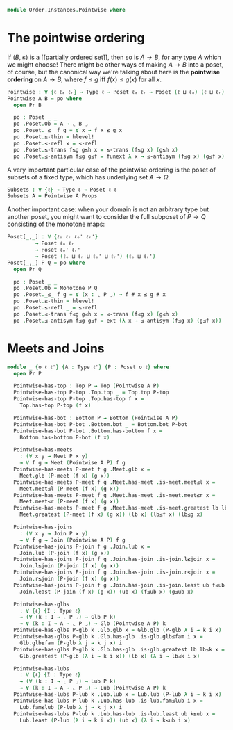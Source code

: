 <!--
```agda
open import Cat.Prelude

open import Order.Instances.Props
open import Order.Diagram.Glb
open import Order.Diagram.Lub
open import Order.Displayed
open import Order.Base

import Order.Reasoning as Pr
```
-->

```agda
module Order.Instances.Pointwise where
```

# The pointwise ordering

If $(B, \le)$ is a [[partially ordered set]], then so is $A \to B$, for
any type $A$ which we might choose! There might be other ways of making
$A \to B$ into a poset, of course, but the canonical way we're talking
about here is the **pointwise ordering** on $A \to B$, where $f \le g$
iff $f(x) \le g(x)$ for all $x$.

```agda
Pointwise : ∀ {ℓ ℓₐ ℓᵣ} → Type ℓ → Poset ℓₐ ℓᵣ → Poset (ℓ ⊔ ℓₐ) (ℓ ⊔ ℓᵣ)
Pointwise A B = po where
  open Pr B

  po : Poset _ _
  po .Poset.Ob = A → ⌞ B ⌟
  po .Poset._≤_ f g = ∀ x → f x ≤ g x
  po .Poset.≤-thin = hlevel!
  po .Poset.≤-refl x = ≤-refl
  po .Poset.≤-trans f≤g g≤h x = ≤-trans (f≤g x) (g≤h x)
  po .Poset.≤-antisym f≤g g≤f = funext λ x → ≤-antisym (f≤g x) (g≤f x)
```

A very important particular case of the pointwise ordering is the poset
of subsets of a fixed type, which has underlying set $A \to \Omega$.

```agda
Subsets : ∀ {ℓ} → Type ℓ → Poset ℓ ℓ
Subsets A = Pointwise A Props
```

Another important case: when your domain is not an arbitrary type but
another poset, you might want to consider the full subposet of $P \to Q$
consisting of the monotone maps:

```agda
Poset[_,_] : ∀ {ℓₒ ℓᵣ ℓₒ' ℓᵣ'}
         → Poset ℓₒ ℓᵣ
         → Poset ℓₒ' ℓᵣ'
         → Poset (ℓₒ ⊔ ℓᵣ ⊔ ℓₒ' ⊔ ℓᵣ') (ℓₒ ⊔ ℓᵣ')
Poset[_,_] P Q = po where
  open Pr Q

  po : Poset _ _
  po .Poset.Ob = Monotone P Q
  po .Poset._≤_ f g = ∀ (x : ⌞ P ⌟) → f # x ≤ g # x
  po .Poset.≤-thin = hlevel!
  po .Poset.≤-refl _ = ≤-refl
  po .Poset.≤-trans f≤g g≤h x = ≤-trans (f≤g x) (g≤h x)
  po .Poset.≤-antisym f≤g g≤f = ext (λ x → ≤-antisym (f≤g x) (g≤f x))
```

# Meets and Joins

```agda
module _ {o ℓ ℓ'} {A : Type ℓ'} {P : Poset o ℓ} where
  open Pr P

  Pointwise-has-top : Top P → Top (Pointwise A P) 
  Pointwise-has-top P-top .Top.top _ = Top.top P-top
  Pointwise-has-top P-top .Top.has-top f x =
    Top.has-top P-top (f x)

  Pointwise-has-bot : Bottom P → Bottom (Pointwise A P)
  Pointwise-has-bot P-bot .Bottom.bot _ = Bottom.bot P-bot
  Pointwise-has-bot P-bot .Bottom.has-bottom f x =
    Bottom.has-bottom P-bot (f x)

  Pointwise-has-meets
    : (∀ x y → Meet P x y)
    → ∀ f g → Meet (Pointwise A P) f g
  Pointwise-has-meets P-meet f g .Meet.glb x =
    Meet.glb (P-meet (f x) (g x))
  Pointwise-has-meets P-meet f g .Meet.has-meet .is-meet.meet≤l x =
    Meet.meet≤l (P-meet (f x) (g x))
  Pointwise-has-meets P-meet f g .Meet.has-meet .is-meet.meet≤r x =
    Meet.meet≤r (P-meet (f x) (g x))
  Pointwise-has-meets P-meet f g .Meet.has-meet .is-meet.greatest lb lb≤f lb≤g x =
    Meet.greatest (P-meet (f x) (g x)) (lb x) (lb≤f x) (lb≤g x)

  Pointwise-has-joins
    : (∀ x y → Join P x y)
    → ∀ f g → Join (Pointwise A P) f g
  Pointwise-has-joins P-join f g .Join.lub x =
    Join.lub (P-join (f x) (g x))
  Pointwise-has-joins P-join f g .Join.has-join .is-join.l≤join x =
    Join.l≤join (P-join (f x) (g x))
  Pointwise-has-joins P-join f g .Join.has-join .is-join.r≤join x =
    Join.r≤join (P-join (f x) (g x))
  Pointwise-has-joins P-join f g .Join.has-join .is-join.least ub f≤ub g≤ub x =
    Join.least (P-join (f x) (g x)) (ub x) (f≤ub x) (g≤ub x)

  Pointwise-has-glbs
    : ∀ {ℓ} {I : Type ℓ}
    → (∀ (k : I → ⌞ P ⌟) → Glb P k)
    → ∀ (k : I → A → ⌞ P ⌟) → Glb (Pointwise A P) k
  Pointwise-has-glbs P-glb k .Glb.glb x = Glb.glb (P-glb λ i → k i x)
  Pointwise-has-glbs P-glb k .Glb.has-glb .is-glb.glb≤fam i x =
    Glb.glb≤fam (P-glb λ j → k j x) i
  Pointwise-has-glbs P-glb k .Glb.has-glb .is-glb.greatest lb lb≤k x =
    Glb.greatest (P-glb (λ i → k i x)) (lb x) (λ i → lb≤k i x)

  Pointwise-has-lubs
    : ∀ {ℓ} {I : Type ℓ}
    → (∀ (k : I → ⌞ P ⌟) → Lub P k)
    → ∀ (k : I → A → ⌞ P ⌟) → Lub (Pointwise A P) k
  Pointwise-has-lubs P-lub k .Lub.lub x = Lub.lub (P-lub λ i → k i x)
  Pointwise-has-lubs P-lub k .Lub.has-lub .is-lub.fam≤lub i x =
    Lub.fam≤lub (P-lub λ j → k j x) i
  Pointwise-has-lubs P-lub k .Lub.has-lub .is-lub.least ub k≤ub x =
    Lub.least (P-lub (λ i → k i x)) (ub x) (λ i → k≤ub i x)
```
